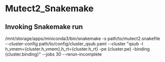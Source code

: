 # Mutect2_Snakemake

## Invoking Snakemake run

/mnt/storage/apps/miniconda3/bin/snakemake -s path/to/mutect2.snakefile --cluster-config path/to/config/cluster_qsub.yaml --cluster "qsub -l h_vmem={cluster.h_vmem},h_rt={cluster.h_rt} -pe {cluster.pe} -binding {cluster.binding}" --jobs 30 --rerun-incomplete
